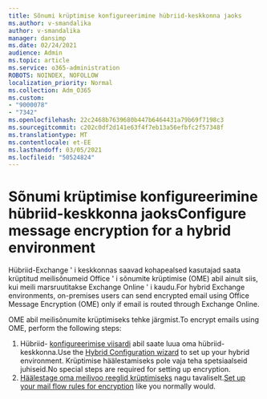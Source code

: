 ```yaml
---
title: Sõnumi krüptimise konfigureerimine hübriid-keskkonna jaoks
ms.author: v-smandalika
author: v-smandalika
manager: dansimp
ms.date: 02/24/2021
audience: Admin
ms.topic: article
ms.service: o365-administration
ROBOTS: NOINDEX, NOFOLLOW
localization_priority: Normal
ms.collection: Adm_O365
ms.custom:
- "9000078"
- "7342"
ms.openlocfilehash: 22c2468b7639680b447b6464431a79b69f7198c3
ms.sourcegitcommit: c202c0df2d141e63f4f7eb13a56efbfc2f57348f
ms.translationtype: MT
ms.contentlocale: et-EE
ms.lasthandoff: 03/05/2021
ms.locfileid: "50524824"
---
```

# <a name="configure-message-encryption-for-a-hybrid-environment"></a><span data-ttu-id="af992-102">Sõnumi krüptimise konfigureerimine hübriid-keskkonna jaoks</span><span class="sxs-lookup"><span data-stu-id="af992-102">Configure message encryption for a hybrid environment</span></span>

<span data-ttu-id="af992-103">Hübriid-Exchange ' i keskkonnas saavad kohapealsed kasutajad saata krüptitud meilisõnumeid Office ' i sõnumite krüptimise (OME) abil ainult siis, kui meili marsruutitakse Exchange Online ' i kaudu.</span><span class="sxs-lookup"><span data-stu-id="af992-103">For hybrid Exchange environments, on-premises users can send encrypted email using Office Message Encryption (OME) only if email is routed through Exchange Online.</span></span>

<span data-ttu-id="af992-104">OME abil meilisõnumite krüptimiseks tehke järgmist.</span><span class="sxs-lookup"><span data-stu-id="af992-104">To encrypt emails using OME, perform the following steps:</span></span>

1. <span data-ttu-id="af992-105">Hübriid- [konfigureerimise viisardi](https://docs.microsoft.com/Exchange/hybrid-configuration-wizard) abil saate luua oma hübriid-keskkonna.</span><span class="sxs-lookup"><span data-stu-id="af992-105">Use the [Hybrid Configuration wizard](https://docs.microsoft.com/Exchange/hybrid-configuration-wizard) to set up your hybrid environment.</span></span> <span data-ttu-id="af992-106">Krüptimise häälestamiseks pole vaja teha spetsiaalseid juhiseid.</span><span class="sxs-lookup"><span data-stu-id="af992-106">No special steps are required for setting up encryption.</span></span>
2. <span data-ttu-id="af992-107">[Häälestage oma meilivoo reeglid krüptimiseks](https://docs.microsoft.com/microsoft-365/compliance/define-mail-flow-rules-to-encrypt-email) nagu tavaliselt.</span><span class="sxs-lookup"><span data-stu-id="af992-107">[Set up your mail flow rules for encryption](https://docs.microsoft.com/microsoft-365/compliance/define-mail-flow-rules-to-encrypt-email) like you normally would.</span></span>


